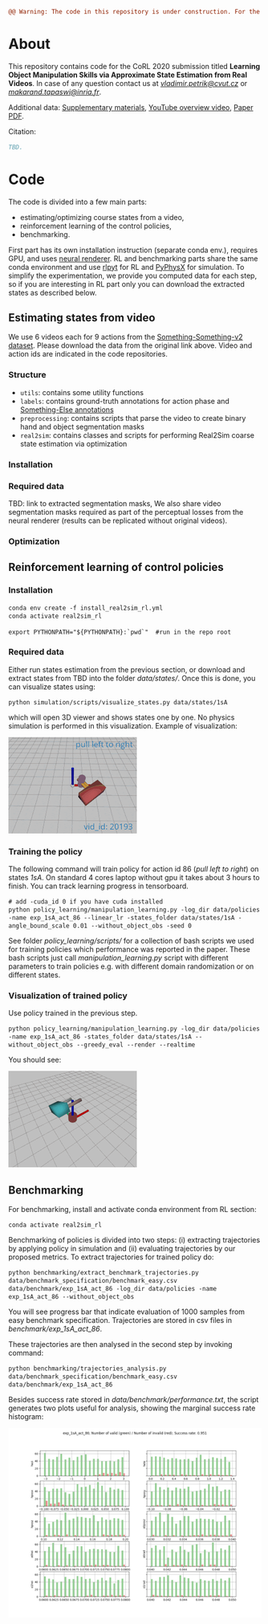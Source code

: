 ```diff
@@ Warning: The code in this repository is under construction. For the best exprience, please, try it later (in few days). @@
```

# About
This repository contains code for the CoRL 2020 submission titled **Learning Object Manipulation Skills via Approximate State Estimation from Real Videos**.
In case of any question contact us at *vladimir.petrik@cvut.cz* or *makarand.tapaswi@inria.fr*.

Additional data:
[Supplementary materials](https://data.ciirc.cvut.cz/public/projects/2020Real2Sim/), 
[YouTube overview video](https://youtu.be/0bhO3KCKVa8), 
[Paper PDF](https://drive.google.com/file/d/1DuHan9oZXznDnXiCP7J6ogWn8FMAAkIJ/view).

Citation:
```bibtex
TBD.
```

# Code
The code is divided into a few main parts: 
- estimating/optimizing course states from a video,
- reinforcement learning of the control policies,
- benchmarking.

First part has its own installation instruction (separate conda env.), requires GPU, and uses [neural renderer](https://github.com/hiroharu-kato/neural_renderer).
RL and benchmarking parts share the same conda environment and use [rlpyt](https://github.com/astooke/rlpyt) for RL and [PyPhysX](https://github.com/petrikvladimir/pyphysx/) for simulation.
To simplify the experimentation, we provide you computed data for each step, so if you are interesting in RL part only you can download the extracted states as described below.

## Estimating states from video 

We use 6 videos each for 9 actions from the [Something-Something-v2 dataset](https://20bn.com/datasets/something-something).
Please download the data from the original link above.
Video and action ids are indicated in the code repositories.

### Structure
- `utils`: contains some utility functions
- `labels`: contains ground-truth annotations for action phase and [Something-Else annotations](https://github.com/joaanna/something_else)
- `preprocessing`: contains scripts that parse the video to create binary hand and object segmentation masks
- `real2sim`: contains classes and scripts for performing Real2Sim coarse state estimation via optimization

### Installation

### Required data

TBD: link to extracted segmentation masks, 
We also share video segmentation masks required as part of the perceptual losses from the neural renderer (results can be replicated without original videos).

### Optimization

## Reinforcement learning of control policies

### Installation
```shell script
conda env create -f install_real2sim_rl.yml
conda activate real2sim_rl

export PYTHONPATH="${PYTHONPATH}:`pwd`"  #run in the repo root
```

### Required data
Either run states estimation from the previous section, or download and extract states from TBD into the folder *data/states/*.
Once this is done, you can visualize states using:
```shell script
python simulation/scripts/visualize_states.py data/states/1sA
```
which will open 3D viewer and shows states one by one. 
No physics simulation is performed in this visualization.
Example of visualization:

![](doc/policy_learning/visualize_states.gif) 

### Training the policy
The following command will train policy for action id 86 (*pull left to right*) on states *1sA*.
On standard 4 cores laptop without gpu it takes about 3 hours to finish. 
You can track learning progress in tensorboard.

```shell script
# add -cuda_id 0 if you have cuda installed
python policy_learning/manipulation_learning.py -log_dir data/policies -name exp_1sA_act_86 --linear_lr -states_folder data/states/1sA -angle_bound_scale 0.01 --without_object_obs -seed 0
```
See folder *policy_learning/scripts/* for a collection of bash scripts we used for training policies which performance was reported in the paper.
These bash scripts just call *manipulation_learning.py* script with different parameters to train policies e.g. with different domain randomization or on different states.

### Visualization of trained policy

Use policy trained in the previous step.
```shell script
python policy_learning/manipulation_learning.py -log_dir data/policies -name exp_1sA_act_86 -states_folder data/states/1sA --without_object_obs --greedy_eval --render --realtime
```
You should see:

![](doc/policy_learning/learned_policy.gif) 


## Benchmarking
For benchmarking, install and activate conda environment from RL section:
```shell script
conda activate real2sim_rl
``` 
Benchmarking of policies is divided into two steps: (i) extracting trajectories by applying policy in simulation and (ii) evaluating trajectories by our proposed metrics.
To extract trajectories for trained policy do:
```shell script
python benchmarking/extract_benchmark_trajectories.py data/benchmark_specification/benchmark_easy.csv data/benchmark/exp_1sA_act_86 -log_dir data/policies -name exp_1sA_act_86 --without_object_obs
```
You will see progress bar that indicate evaluation of 1000 samples from easy benchmark specification.
Trajectories are stored in csv files in *benchmark/exp_1sA_act_86*.

These trajectories are then analysed in the second step by invoking command:
```shell script
python benchmarking/trajectories_analysis.py data/benchmark_specification/benchmark_easy.csv data/benchmark/exp_1sA_act_86
```
Besides success rate stored in *data/benchmark/performance.txt*, the script generates two plots useful for analysis, showing the marginal success rate histogram:

![](doc/policy_learning/success_marginal_exp_1sA_act_86.png) 
